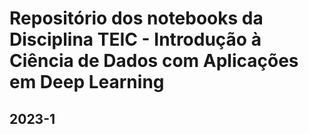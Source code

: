 # Repositório dos notebooks da Disciplina TEIC - Introdução à Ciência de Dados com Aplicações em Deep Learning 

## 2023-1
